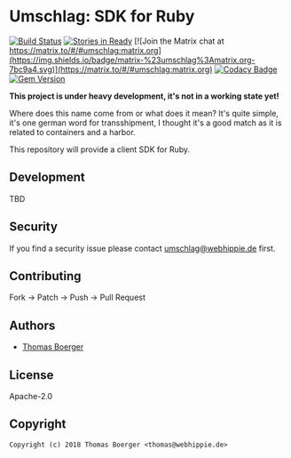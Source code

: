 # Umschlag: SDK for Ruby

[![Build Status](http://drone.umschlag.tech/api/badges/umschlag/umschlag-ruby/status.svg)](http://drone.umschlag.tech/umschlag/umschlag-ruby)
[![Stories in Ready](https://badge.waffle.io/umschlag/umschlag-api.svg?label=ready&title=Ready)](http://waffle.io/umschlag/umschlag-api)
[![Join the Matrix chat at https://matrix.to/#/#umschlag:matrix.org](https://img.shields.io/badge/matrix-%23umschlag%3Amatrix.org-7bc9a4.svg)](https://matrix.to/#/#umschlag:matrix.org)
[![Codacy Badge](https://api.codacy.com/project/badge/Grade/892ff7a444a24efeb15864823512b970)](https://www.codacy.com/app/umschlag/umschlag-ruby?utm_source=github.com&amp;utm_medium=referral&amp;utm_content=umschlag/umschlag-ruby&amp;utm_campaign=Badge_Grade)
[![Gem Version](https://badge.fury.io/rb/umschlag.svg)](https://badge.fury.io/rb/umschlag)

**This project is under heavy development, it's not in a working state yet!**

Where does this name come from or what does it mean? It's quite simple, it's one german word for transshipment, I thought it's a good match as it is related to containers and a harbor.

This repository will provide a client SDK for Ruby.


## Development

TBD


## Security

If you find a security issue please contact umschlag@webhippie.de first.


## Contributing

Fork -> Patch -> Push -> Pull Request


## Authors

* [Thomas Boerger](https://github.com/tboerger)


## License

Apache-2.0


## Copyright

```
Copyright (c) 2018 Thomas Boerger <thomas@webhippie.de>
```
